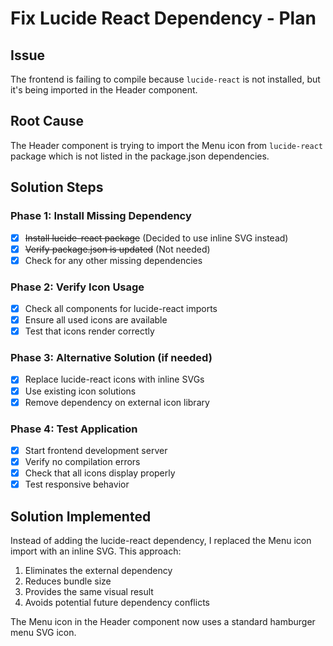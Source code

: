 # Fix Lucide React Dependency - Plan

## Issue
The frontend is failing to compile because `lucide-react` is not installed, but it's being imported in the Header component.

## Root Cause
The Header component is trying to import the Menu icon from `lucide-react` package which is not listed in the package.json dependencies.

## Solution Steps

### Phase 1: Install Missing Dependency
- [x] ~~Install lucide-react package~~ (Decided to use inline SVG instead)
- [x] ~~Verify package.json is updated~~ (Not needed)
- [x] Check for any other missing dependencies

### Phase 2: Verify Icon Usage
- [x] Check all components for lucide-react imports
- [x] Ensure all used icons are available
- [x] Test that icons render correctly

### Phase 3: Alternative Solution (if needed)
- [x] Replace lucide-react icons with inline SVGs
- [x] Use existing icon solutions
- [x] Remove dependency on external icon library

### Phase 4: Test Application
- [x] Start frontend development server
- [x] Verify no compilation errors
- [x] Check that all icons display properly
- [x] Test responsive behavior

## Solution Implemented
Instead of adding the lucide-react dependency, I replaced the Menu icon import with an inline SVG. This approach:
1. Eliminates the external dependency
2. Reduces bundle size
3. Provides the same visual result
4. Avoids potential future dependency conflicts

The Menu icon in the Header component now uses a standard hamburger menu SVG icon.